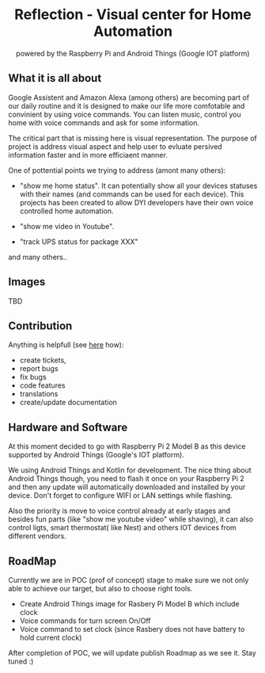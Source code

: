 <h1 align="center">Reflection - Visual center for Home Automation</h1>

<p align="center">
powered by the Raspberry Pi and Android Things (Google IOT platform)
</p>


## What it is all about
Google Assistent and Amazon Alexa (among others) are becoming part of our daily routine and it is designed to make our life more comfotable and convinient by using voice commands. You can listen music, control you home with voice commands and ask for some information.

The critical part that is missing here is visual representation. The purpose of project is address visual aspect and help user to evluate persived information faster and in more efficiaent manner.

One of pottential points we trying to address (amont many others):

- "show me home status". It can potentially show all your devices statuses with their names (and commands can be used for each device).
This projects has been created to allow DYI developers have their own voice controlled home automation. 

- "show me video in Youtube".
- "track UPS status for package XXX"

and many others..

## Images
TBD    

## Contribution
Anything is helpfull (see [here](https://github.com/jviaches/Reflection/blob/master/CONTRIBUTING.md) how): 
- create tickets, 
- report bugs
- fix bugs
- code features
- translations
- create/update documentation

## Hardware and Software
At this moment decided to go with Raspberry Pi 2 Model B as this device supported by Android Things (Google's IOT platform).

We using Android Things and Kotlin for development. The nice thing about Android Things though, you need to flash it once on your Raspberry Pi 2 and then any update will automatically downloaded and installed by your device. Don't forget to configure WIFI or LAN settings while flashing.

Also the priority is move to voice control already at early stages and besides fun parts (like "show me youtube video" while shaving), it can also control ligts, smart thermostat( like Nest) and others IOT devices from different vendors.

## RoadMap
Currently we are in POC (prof of concept) stage to make sure we not only able to achieve our target, but also to choose right tools.
- Create Android Things image for Rasbery Pi Model B which include clock
- Voice commands for turn screen On/Off
- Voice command to set clock (since Rasbery does not have battery to hold current clock)

After completion of POC, we will update publish Roadmap as we see it. Stay tuned :)
